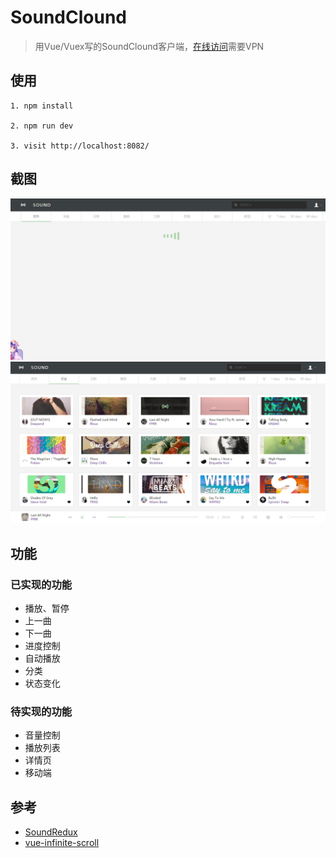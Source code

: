 # SoundClound

> 用Vue/Vuex写的SoundClound客户端，[在线访问](https://zackbro.github.io/Sound-Vue/#/)需要VPN

## 使用

```
1. npm install 

2. npm run dev

3. visit http://localhost:8082/

```
## 截图
![](screenshot/loading.PNG)
![](screenshot/context.PNG)
## 功能

### 已实现的功能
* 播放、暂停
* 上一曲
* 下一曲
* 进度控制
* 自动播放
* 分类
* 状态变化

### 待实现的功能
* 音量控制
* 播放列表
* 详情页
* 移动端

## 参考

* [SoundRedux](https://github.com/andrewngu/sound-redux)
* [vue-infinite-scroll](https://github.com/ElemeFE/vue-infinite-scroll)
